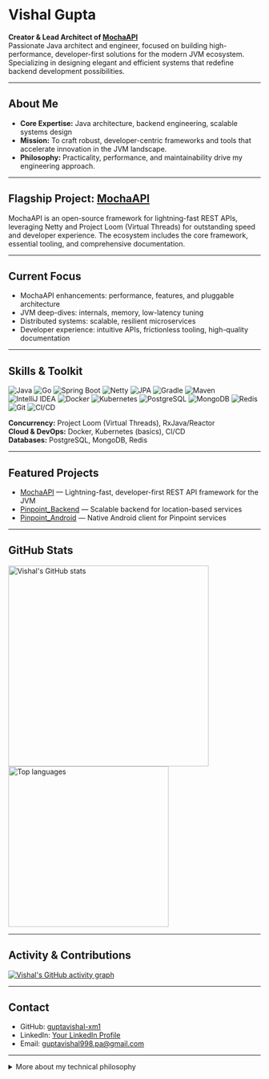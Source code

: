 # Vishal Gupta

**Creator & Lead Architect of [MochaAPI](https://github.com/MochaAPI/MochaAPI)**  
Passionate Java architect and engineer, focused on building high-performance, developer-first solutions for the modern JVM ecosystem. Specializing in designing elegant and efficient systems that redefine backend development possibilities.

---

## About Me

- **Core Expertise:** Java architecture, backend engineering, scalable systems design
- **Mission:** To craft robust, developer-centric frameworks and tools that accelerate innovation in the JVM landscape.
- **Philosophy:** Practicality, performance, and maintainability drive my engineering approach.

---

## Flagship Project: [MochaAPI](https://github.com/MochaAPI/MochaAPI)

MochaAPI is an open-source framework for lightning-fast REST APIs, leveraging Netty and Project Loom (Virtual Threads) for outstanding speed and developer experience. The ecosystem includes the core framework, essential tooling, and comprehensive documentation.

---

## Current Focus

- MochaAPI enhancements: performance, features, and pluggable architecture
- JVM deep-dives: internals, memory, low-latency tuning
- Distributed systems: scalable, resilient microservices
- Developer experience: intuitive APIs, frictionless tooling, high-quality documentation

---

## Skills & Toolkit

![Java](https://img.shields.io/badge/Java-%23ED8B00.svg?style=flat&logo=java&logoColor=white)
![Go](https://img.shields.io/badge/Go-00ADD8?style=flat&logo=go&logoColor=white)
![Spring Boot](https://img.shields.io/badge/Spring%20Boot-6DB33F?style=flat&logo=spring-boot&logoColor=white)
![Netty](https://img.shields.io/badge/Netty-00BCD4?style=flat&logo=apache&logoColor=white)
![JPA](https://img.shields.io/badge/JPA-007396?style=flat&logo=hibernate&logoColor=white)
![Gradle](https://img.shields.io/badge/Gradle-02303A?style=flat&logo=gradle&logoColor=white)
![Maven](https://img.shields.io/badge/Maven-C71A36?style=flat&logo=apache-maven&logoColor=white)
![IntelliJ IDEA](https://img.shields.io/badge/IntelliJ%20IDEA-000000?style=flat&logo=intellij-idea&logoColor=white)
![Docker](https://img.shields.io/badge/Docker-2496ED?style=flat&logo=docker&logoColor=white)
![Kubernetes](https://img.shields.io/badge/Kubernetes-326CE5?style=flat&logo=kubernetes&logoColor=white)
![PostgreSQL](https://img.shields.io/badge/PostgreSQL-336791?style=flat&logo=postgresql&logoColor=white)
![MongoDB](https://img.shields.io/badge/MongoDB-47A248?style=flat&logo=mongodb&logoColor=white)
![Redis](https://img.shields.io/badge/Redis-DC382D?style=flat&logo=redis&logoColor=white)
![Git](https://img.shields.io/badge/Git-F05032?style=flat&logo=git&logoColor=white)
![CI/CD](https://img.shields.io/badge/CI/CD-222?style=flat)

**Concurrency:** Project Loom (Virtual Threads), RxJava/Reactor  
**Cloud & DevOps:** Docker, Kubernetes (basics), CI/CD  
**Databases:** PostgreSQL, MongoDB, Redis

---

## Featured Projects

- [MochaAPI](https://github.com/MochaAPI/MochaAPI) — Lightning-fast, developer-first REST API framework for the JVM  
- [Pinpoint_Backend](https://github.com/guptavishal-xm1/Pinpoint_Backend) — Scalable backend for location-based services  
- [Pinpoint_Android](https://github.com/guptavishal-xm1/Pinpoint_Android) — Native Android client for Pinpoint services  

---

## GitHub Stats

<p align="left">
  <img src="https://github-readme-stats.vercel.app/api?username=guptavishal-xm1&show_icons=true&hide_title=true&count_private=true&theme=default" alt="Vishal's GitHub stats" width="400"/>
  <img src="https://github-readme-stats.vercel.app/api/top-langs/?username=guptavishal-xm1&layout=compact&theme=default&hide_title=true&hide=html,css" alt="Top languages" width="320"/>
</p>

---

## Activity & Contributions

[![Vishal's GitHub activity graph](https://github-readme-activity-graph.vercel.app/graph?username=guptavishal-xm1&theme=github-compact)](https://github.com/ashutosh00710/github-readme-activity-graph)

---

## Contact

- GitHub: [guptavishal-xm1](https://github.com/guptavishal-xm1)
- LinkedIn: [Your LinkedIn Profile](https://www.linkedin.com/in/your-linkedin-handle)
- Email: [guptavishal998.pa@gmail.com](mailto:guptavishal998.pa@gmail.com)

---

<details>
  <summary>More about my technical philosophy</summary>
  <br>
  I am driven by a deep curiosity for JVM internals, concurrency models, and the art of building scalable distributed systems. I believe the best software is both performant and a joy to use.
</details>
